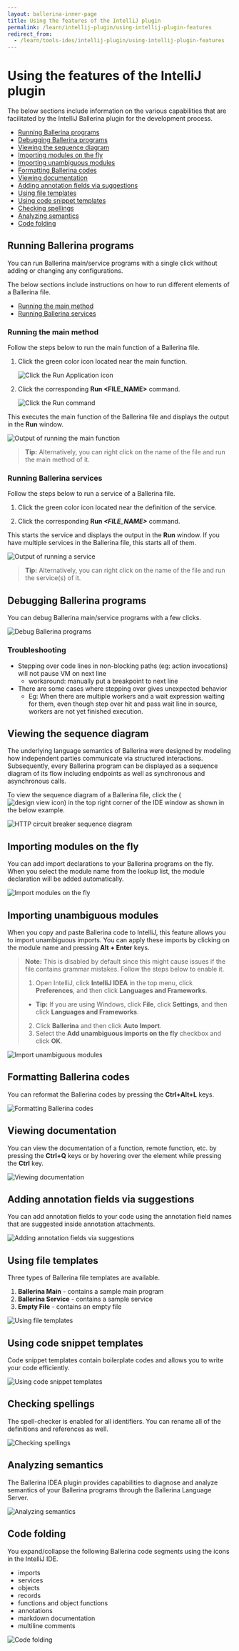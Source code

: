 ```yaml
---
layout: ballerina-inner-page
title: Using the features of the IntelliJ plugin
permalink: /learn/intellij-plugin/using-intellij-plugin-features
redirect_from:
  - /learn/tools-ides/intellij-plugin/using-intellij-plugin-features
---
```


# Using the features of the IntelliJ plugin

The below sections include information on the various capabilities that are facilitated by the IntelliJ Ballerina plugin for the development process.

- [Running Ballerina programs](#running-ballerina-programs)
- [Debugging Ballerina programs](#debugging-ballerina-programs)
- [Viewing the sequence diagram](#viewing-the-sequence-diagram)
- [Importing modules on the fly](#importing-modules-on-the-fly)
- [Importing unambiguous modules](#importing-unambiguous-modules)
- [Formatting Ballerina codes](#formatting-ballerina-codes)
- [Viewing documentation](#viewing-documentation)
- [Adding annotation fields via suggestions](#adding-annotation-fields-via-suggestions)
- [Using file templates](#using-file-templates)
- [Using code snippet templates](#using-code-snippet-templates)
- [Checking spellings](#checking-spellings)
- [Analyzing semantics](#analyzing-semantics)
- [Code folding](#code-folding)

## Running Ballerina programs

You can run Ballerina main/service programs with a single click without adding or changing any configurations.

The below sections include instructions on how to run different elements of a Ballerina file.

- [Running the main method](#running-the-main-method)
- [Running Ballerina services](#running-ballerina-services)

### Running the main method

Follow the steps below to run the main function of a Ballerina file.

1. Click the green color icon located near the main function.

    ![Click the Run Application icon](/learn/images/run-application-icon.png)

2. Click the corresponding **Run <FILE_NAME>** command.

    ![Click the Run command](/learn/images/select-run-command.png)

This executes the main function of the Ballerina file and displays the output in the **Run** window.

![Output of running the main function](/learn/images/output-of-main-function.png)

> **Tip:** Alternatively, you can right click on the name of the file and run the main method of it.

### Running Ballerina services

Follow the steps below to run a service of a Ballerina file.

1. Click the green color icon located near the definition of the service.

2. Click the corresponding **Run *<FILE_NAME>*** command.

This starts the service and displays the output in the **Run** window. If you have multiple services in the Ballerina file, this starts all of them.

![Output of running a service](/learn/images/output-of-ballerina-service.png)

> **Tip:** Alternatively, you can right click on the name of the file and run the service(s) of it.


## Debugging Ballerina programs

You can debug Ballerina main/service programs with a few clicks.

![Debug Ballerina programs](/learn/images/debug-ballerina-intellij.gif)

### Troubleshooting
- Stepping over code lines in non-blocking paths (eg: action invocations) will not pause VM on next line
    - workaround: manually put a breakpoint to next line
- There are some cases where stepping over gives unexpected behavior
    - Eg: When there are multiple workers and a wait expression waiting for them, even though step over hit and pass wait line in source, workers are not yet finished execution.

## Viewing the sequence diagram

The underlying language semantics of Ballerina were designed by modeling how independent parties communicate via structured interactions. Subsequently, every Ballerina program can be displayed as a sequence diagram of its flow including endpoints as well as synchronous and asynchronous calls.

To view the sequence diagram of a Ballerina file, click the (![design view icon](https://raw.githubusercontent.com/ballerina-platform/ballerina-lang/2fd0bdd4e7d081adf23901ed65eca32623d81889/tool-plugins/vscode/docs/show-diagram-icon.png)) in the top right corner of the IDE window as shown in the below example.

![HTTP circuit breaker sequence diagram](/learn/images/circuit-breaker-sequence-diagram.gif)

## Importing modules on the fly

You can add import declarations to your Ballerina programs on the fly. When you select the module name from the lookup list, the module declaration will be added automatically.

![Import modules on the fly](/learn/images/import-modules-on-the-fly.gif)

## Importing unambiguous modules 

When you copy and paste Ballerina code to IntelliJ, this feature allows you to import unambiguous imports. You can apply these imports by clicking on the module name and pressing **Alt + Enter** keys.

>**Note:** This is disabled by default since this might cause issues if the file contains grammar mistakes. Follow the steps below to enable it.
>1. Open IntelliJ, click **IntelliJ IDEA** in the top menu, click **Preferences**, and then click **Languages and Frameworks**. 
>- **Tip:** If you are using Windows, click **File**, click **Settings**, and then click **Languages and Frameworks**.
>2. Click **Ballerina** and then click **Auto Import**.
>3. Select the **Add unambiguous imports on the fly** checkbox and click **OK**.

![Import unambiguous modules](/learn/images/import-unambiguous-modules.gif)

## Formatting Ballerina codes

You can reformat the Ballerina codes by pressing the **Ctrl+Alt+L** keys.

![Formatting Ballerina codes](/learn/images/format-code.gif)

## Viewing documentation

You can view the documentation of a function, remote function, etc. by pressing the **Ctrl+Q** keys or by hovering over the element while pressing the **Ctrl** key.

![Viewing documentation](/learn/images/view-documentation.gif)

## Adding annotation fields via suggestions

You can add annotation fields to your code using the annotation field names that are suggested inside annotation attachments.

![Adding annotation fields via suggestions](/learn/images/annotation-field-suggestion.gif)

## Using file templates

Three types of Ballerina file templates are available.

1. **Ballerina Main** - contains a sample main program
2. **Ballerina Service** - contains a sample service
3. **Empty File** - contains an empty file

![Using file templates](/learn/images/file-templates.gif)

## Using code snippet templates

Code snippet templates contain boilerplate codes and allows you to write your code efficiently. 

![Using code snippet templates](/learn/images/code-snippet-templates.gif)

## Checking spellings

The spell-checker is enabled for all identifiers. You can rename all of the definitions and references as well.

![Checking spellings](/learn/images/check-spellings.gif)

## Analyzing semantics

The Ballerina IDEA plugin provides capabilities to diagnose and analyze semantics of your Ballerina programs through the Ballerina Language Server.

![Analyzing semantics](/learn/images/analyzing-semantics.gif)

## Code folding

You expand/collapse the following Ballerina code segments using the icons in the IntelliJ IDE.

- imports
- services 
- objects
- records
- functions and object functions
- annotations
- markdown documentation
- multiline comments
 
![Code folding](/learn/images/code-folding.gif)
